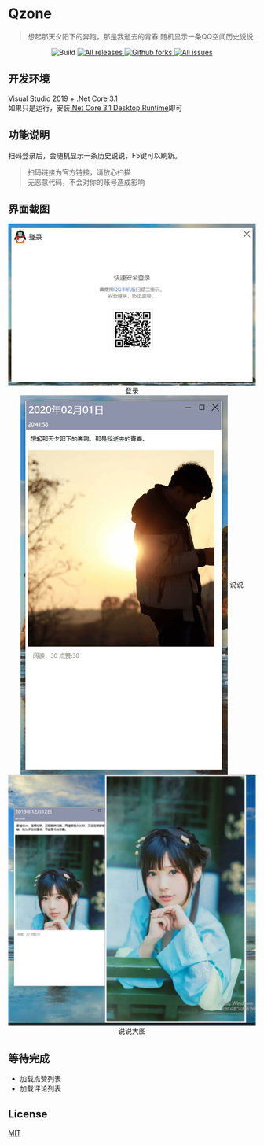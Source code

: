 # Qzone
> 想起那天夕阳下的奔跑，那是我逝去的青春
随机显示一条QQ空间历史说说

<p align="center">
    <img alt="Build" src="https://img.shields.io/appveyor/build/zhaotianff/Qzone" />
    <a href="https://github.com/zhaotianff/Qzone/releases" target="_blank">
          <img alt="All releases" src="https://img.shields.io/github/downloads/zhaotianff/Qzone/total.svg" />
    </a>
    <a href="https://github.com/zhaotianff/Qzone/network/members" target="_blank">
          <img alt="Github forks" src="https://img.shields.io/github/forks/zhaotianff/Qzone.svg" />
    </a>
    <a href="https://github.com/zhaotianff/Qzone/issues" target="_blank">
          <img alt="All issues" src="https://img.shields.io/github/issues/zhaotianff/Qzone.svg" />
    </a>
</p>

## 开发环境
Visual Studio 2019 + .Net Core 3.1  
如果只是运行，安装[.Net Core 3.1 Desktop Runtime](https://download.visualstudio.microsoft.com/download/pr/add2ffbe-a288-4d47-8b09-a39c8645f505/8516700dd5bd85fe07e8010e55d8f653/windowsdesktop-runtime-3.1.8-win-x64.exe)即可

## 功能说明
扫码登录后，会随机显示一条历史说说，F5键可以刷新。  
> 扫码链接为官方链接，请放心扫描    
> 无恶意代码，不会对你的账号造成影响

## 界面截图
<div align="center">
    <img align="center" src="Screenshots/1.png" alt="Login"></img>
	登录
</div>  



<div align="center">
    <img align="center" src="Screenshots/2.png" alt="说说"></img>
	说说
</div>  



<div align="center">
    <img align="center" src="Screenshots/3.jpg" alt="说说"></img>
	说说大图
</div>

## 等待完成
* 加载点赞列表
* 加载评论列表

## License
[MIT](LICENSE)
